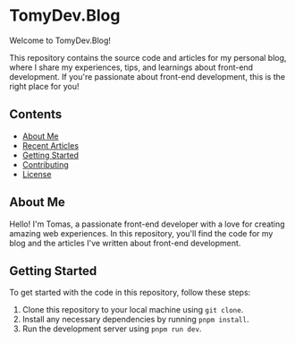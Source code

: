 # TomyDev.Blog

Welcome to TomyDev.Blog!

This repository contains the source code and articles for my personal blog, where I share my experiences, tips, and learnings about front-end development. If you're passionate about front-end development, this is the right place for you!

## Contents

- [About Me](#about-me)
- [Recent Articles](#recent-articles)
- [Getting Started](#getting-started)
- [Contributing](#contributing)
- [License](#license)

## About Me

Hello! I'm Tomas, a passionate front-end developer with a love for creating amazing web experiences. In this repository, you'll find the code for my blog and the articles I've written about front-end development.

## Getting Started

To get started with the code in this repository, follow these steps:

1. Clone this repository to your local machine using `git clone`.
2. Install any necessary dependencies by running `pnpm install`.
3. Run the development server using `pnpm run dev`.
